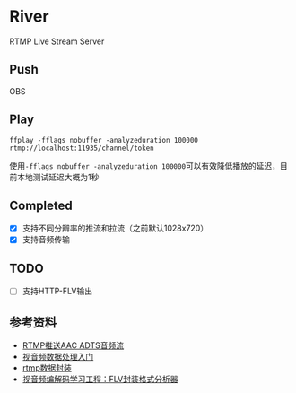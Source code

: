 # River
RTMP Live Stream Server

## Push

OBS

## Play

```shell
ffplay -fflags nobuffer -analyzeduration 100000 rtmp://localhost:11935/channel/token
```

使用`-fflags nobuffer -analyzeduration 100000`可以有效降低播放的延迟，目前本地测试延迟大概为1秒

## Completed
- [x] 支持不同分辨率的推流和拉流（之前默认1028x720）
- [x] 支持音频传输

## TODO
- [ ] 支持HTTP-FLV输出

## 参考资料
- [RTMP推送AAC ADTS音频流](https://www.jianshu.com/p/1a6f195863c7)
- [视音频数据处理入门](https://blog.csdn.net/leixiaohua1020/article/details/50534369)
- [rtmp数据封装](https://blog.csdn.net/Jacob_job/article/details/81880445)
- [视音频编解码学习工程：FLV封装格式分析器](https://blog.csdn.net/leixiaohua1020/article/details/17934487)